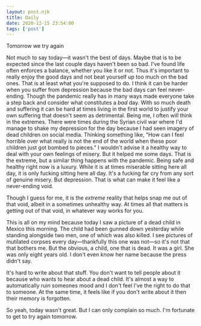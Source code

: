 ```yaml
---
layout: post.njk
title: Daily
date: 2020-12-15 23:54:00
tags: ['post']
---
```

<!-- Excerpt Start -->
Tomorrow we try again
<!-- Excerpt End -->

Not much to say today—it wasn't the best of days. Maybe that is to be expected since the last couple days haven't been so bad. I've found life often enforces a balance, whether you like it or not. Thus it's important to really enjoy the good days and not beat yourself up too much on the bad ones. That is at least what you're supposed to do. I think it can be harder when you suffer from depression because the bad days can feel never-ending. Though the pandemic really has in many ways made everyone take a step back and consider what constitutes a *bad* day. With so much death and suffering it can be hard at times living in the first world to justify your own suffering that doesn't seem as detrimental. Being me, I often will think in the extremes. There were times during the Syrian civil war where I'd manage to shake my depression for the day because I had seen imagery of dead children on social media. Thinking something like, "How can I feel horrible over what really is not the end of the world when these poor children just got bombed to pieces." I wouldn't advise it a healthy way to deal with your own feelings of misery. But it helped me some days. That is the extreme, but a similar thing happens with the pandemic. Being safe and healthy right now is a luxury. While it is at times miserable sitting here all day, it is only fucking sitting here all day. It's a fucking far cry from any sort of genuine misery. But depression. That is what can make it feel like a never-ending void.

Though I guess for me, it is the *extreme* reality that helps snap me out of that void, albeit in a sometimes unhealthy way. At times all that matters is getting out of that void, in whatever way works for you.

This is all on my mind because today I saw a picture of a dead child in Mexico this morning. The child had been gunned down yesterday while standing alongside two men, one of which was also killed. I see pictures of mutilated corpses every day—thankfully this one was not—so it's not that that bothers me. But the obvious, a child, one that is dead. It was a girl. She was only eight years old. I don't even know her name because the press didn't say.

It's hard to write about that stuff. You don't want to tell people about it because who wants to hear about a dead child. It's almost a way to automatically ruin someones mood and I don't feel I've the right to do that to someone. At the same time, it feels like if you don't write about it then their memory is forgotten.

So yeah, today wasn't great. But I can only complain so much. I'm fortunate to get to try again tomorrow.
